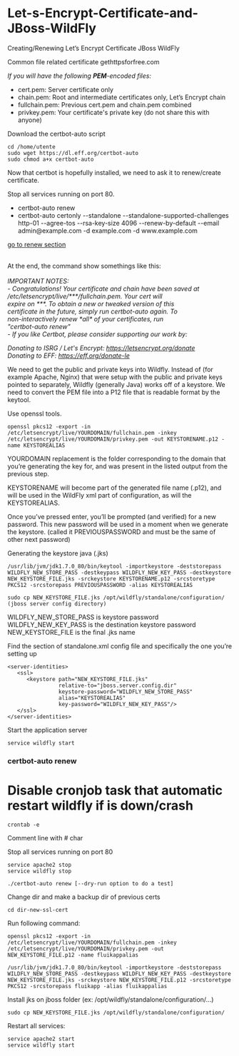 # Let-s-Encrypt-Certificate-and-JBoss-WildFly

Creating/Renewing Let’s Encrypt Certificate JBoss WildFly

Common file related certificate gethttpsforfree.com

<i>If you will have the following <b>PEM</b>-encoded files:</i>

- cert.pem:   Server certificate only
- chain.pem:   Root and intermediate certificates only, Let’s Encrypt chain
- fullchain.pem:   Previous cert.pem and chain.pem combined
- privkey.pem:   Your certificate's private key (do not share this with anyone)

Download the certbot-auto script

```
cd /home/utente
sudo wget https://dl.eff.org/certbot-auto
sudo chmod a+x certbot-auto
```

Now that certbot is hopefully installed, we need to ask it to renew/create certificate.

Stop all services running on port 80.

<ul>
	<li>certbot-auto renew</li>
	<li>certbot-auto certonly --standalone --standalone-supported-challenges http-01 --agree-tos --rsa-key-size 4096 --renew-by-default --email admin@example.com -d example.com -d www.example.com</li>
</ul>

[go to renew section](https://github.com/antoniopaolacci/Let-s-Encrypt-Certificate-and-JBoss-WildFly/blob/master/README.md#certbot-auto-renew)

<br>
At the end, the command show somethings like this:
<br><br>
<i>
IMPORTANT NOTES:<br>
 - Congratulations! Your certificate and chain have been saved at<br>
   /etc/letsencrypt/live/***/fullchain.pem. Your cert will<br>
   expire on ***. To obtain a new or tweaked version of this<br>
   certificate in the future, simply run certbot-auto again. To<br>
   non-interactively renew *all* of your certificates, run<br>
   "certbot-auto renew"<br>
 - If you like Certbot, please consider supporting our work by:<br>

   Donating to ISRG / Let's Encrypt:   https://letsencrypt.org/donate<br>
   Donating to EFF:                    https://eff.org/donate-le
</i>
<br>

We need to get the public and private keys into Wildfly. Instead of (for example Apache, Nginx) that were setup with the public and private keys pointed to separately, Wildfly (generally Java) works off of a keystore.
We need to convert the PEM file into a P12 file that is readable format by the keytool.

Use openssl tools.

```
openssl pkcs12 -export -in /etc/letsencrypt/live/YOURDOMAIN/fullchain.pem -inkey /etc/letsencrypt/live/YOURDOMAIN/privkey.pem -out KEYSTORENAME.p12 -name KEYSTOREALIAS
```

YOURDOMAIN replacement is the folder corresponding to the domain that you’re generating the key for, and was present in the listed output from the previous step. 

KEYSTORENAME will become part of the generated file name (.p12), and will be used in the WildFly xml part of configuration, 
as will the KEYSTOREALIAS. 

Once you’ve pressed enter, you’ll be prompted (and verified) for a new password. 
This new password will be used in a moment when we generate the keystore.  (called it PREVIOUSPASSWORD and must be the same of other next password)


Generating the keystore java (.jks)

```
/usr/lib/jvm/jdk1.7.0_80/bin/keytool -importkeystore -deststorepass WILDFLY_NEW_STORE_PASS -destkeypass WILDFLY_NEW_KEY_PASS -destkeystore NEW_KEYSTORE_FILE.jks -srckeystore KEYSTORENAME.p12 -srcstoretype PKCS12 -srcstorepass PREVIOUSPASSWORD -alias KEYSTOREALIAS
```

```
sudo cp NEW_KEYSTORE_FILE.jks /opt/wildfly/standalone/configuration/ (jboss server config directory)
```

WILDFLY_NEW_STORE_PASS is keystore password <br>
WILDFLY_NEW_KEY_PASS   is the destination keystore password <br>
NEW_KEYSTORE_FILE      is the final .jks name <br>


Find the <security-realms> section of standalone.xml config file and specifically the one you’re setting up

```
<server-identities>
   <ssl>
      <keystore path="NEW_KEYSTORE_FILE.jks" 
                relative-to="jboss.server.config.dir" 
                keystore-password="WILDFLY_NEW_STORE_PASS" 
                alias="KEYSTOREALIAS" 
                key-password="WILDFLY_NEW_KEY_PASS"/>
   </ssl>
</server-identities>
```

Start the application server

```
service wildfly start
```


### certbot-auto renew 

# Disable cronjob task that automatic restart wildfly if is down/crash

```
crontab -e 
```

Comment line with # char

Stop all services running on port 80

```
service apache2 stop
service wildfly stop
```

```
./certbot-auto renew [--dry-run option to do a test]
```

Change dir and make a backup dir of previous certs

```
cd dir-new-ssl-cert
```

Run following command:

```
openssl pkcs12 -export -in /etc/letsencrypt/live/YOURDOMAIN/fullchain.pem -inkey /etc/letsencrypt/live/YOURDOMAIN/privkey.pem -out NEW_KEYSTORE_FILE.p12 -name fluikappalias
```

```
/usr/lib/jvm/jdk1.7.0_80/bin/keytool -importkeystore -deststorepass WILDFLY_NEW_STORE_PASS -destkeypass WILDFLY_NEW_KEY_PASS -destkeystore NEW_KEYSTORE_FILE.jks -srckeystore NEW_KEYSTORE_FILE.p12 -srcstoretype PKCS12 -srcstorepass fluikapp -alias fluikappalias
```

Install jks on jboss folder (ex: /opt/wildfly/standalone/configuration/...)

```
sudo cp NEW_KEYSTORE_FILE.jks /opt/wildfly/standalone/configuration/
```

Restart all services:

```
service apache2 start
service wildfly start
```
